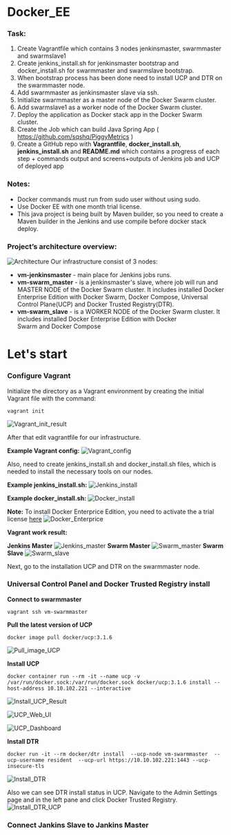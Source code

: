 # **Docker_EE**
### **Task:**
1.	Create Vagrantfile which contains 3 nodes jenkinsmaster, swarmmaster and swarmslave1
2.	Create jenkins_install.sh for jenkinsmaster bootstrap and docker_install.sh for swarmmaster and swarmslave bootstrap.
3.	When bootstrap process has been done need to install UCP and DTR on the swarmmaster node.
4.	Add swarmmaster as jenkinsmaster slave via ssh.
5.	Initialize swarmmaster as a master node of the Docker Swarm cluster.
6.	Add swarmslave1 as a worker node of the Docker Swarm cluster.
7.	Deploy the application as Docker stack app in the Docker Swarm cluster.
8.	Create the Job which can build Java Spring App ( https://github.com/sqshq/PiggyMetrics ) 
9.	Create a GitHub repo with **Vagrantfile**, **docker_install.sh**, **jenkins_install.sh** and **README.md** which contains a progress of each step + commands output and screens+outputs of Jenkins job and UCP of deployed app
### **Notes:**
* Docker commands must run from sudo user without using sudo.
* Use Docker EE with one month trial license.
* This java project is being built by Maven builder, so you need to create a Maven builder in the Jenkins and use compile before docker stack deploy.
### **Project’s architecture overview:**
 ![Architecture](https://github.com/resident33/-Docker_EE/blob/Dev/src/Docker_EE%20project%E2%80%99s%20architecture%20overview.png)
Our infrastructure consist of 3 nodes:
* **vm-jenkinsmaster** - main place for Jenkins jobs runs.
* **vm-swarm_master** - is a jenkinsmaster's slave, where job will run and MASTER NODE of the Docker Swarm cluster. It includes installed Docker Enterprise Edition with Docker Swarm, Docker Compose, Universal Control Plane(UCP) and Docker Trusted Registry(DTR).
* **vm-swarm_slave** - is a WORKER NODE of the Docker Swarm cluster. It includes installed Docker Enterprise Edition with Docker Swarm and Docker Compose
# **Let's start**
### **Configure Vagrant**
Initialize the directory as a Vagrant environment by creating the initial Vagrant file with the command:
```shell
vagrant init
```
![Vagrant_init_result](https://github.com/resident33/-Docker_EE/blob/Dev/src/1_Vagrant%20init.jpg)

After that edit vagrantfile for our infrastructure.

 **Example Vagrant config:**
 ![Vagrant_config](https://github.com/resident33/-Docker_EE/blob/Dev/src/1.1_Vagrant%20file.jpg)
 
Also, need to create jenkins_install.sh and docker_install.sh files, which is needed to install the necessary tools on our nodes.

 **Example jenkins_install.sh:**
 ![Jenkins_install](https://github.com/resident33/-Docker_EE/blob/Dev/src/1.2_Jenkins%20install%20file.jpg)

 **Example docker_install.sh:**
 ![Docker_install](https://github.com/resident33/-Docker_EE/blob/Dev/src/1.3_Docker%20install%20file.jpg)
 
 **Note:** To install Docker Enterprice Edition, you need to activate the a trial license [here](https://store.docker.com/my-content "Getting Started with Docker Enterprise")
 ![Docker_Enterprice](https://github.com/resident33/-Docker_EE/blob/Dev/src/1.4_Note%20Docker%20Enterpice.jpg)

 **Vagrant work result:**
 
 **Jenkins Master**
 ![Jenkins_master](https://github.com/resident33/-Docker_EE/blob/Dev/src/2_JenkinsMasterOutput.jpg)
 **Swarm Master**
 ![Swarm_master](https://github.com/resident33/-Docker_EE/blob/Dev/src/3.2_SwarmMasterOutput.jpg)
 **Swarm Slave**
 ![Swarm_slave](https://github.com/resident33/-Docker_EE/blob/Dev/src/4_SwarmSlave1Output.jpg)
 
Next, go to the installation UCP and DTR on the swarmmaster node.
### **Universal Control Panel and Docker Trusted Registry install**

**Connect to swarmmaster**
```shell
vagrant ssh vm-swarmmaster
```
**Pull the latest version of UCP**
```shell
docker image pull docker/ucp:3.1.6
```
 ![Pull_image_UCP](https://github.com/resident33/-Docker_EE/blob/Dev/src/6.1_Install%20UCP%20pull%20Image.jpg)

**Install UCP**
```shell
docker container run --rm -it --name ucp -v /var/run/docker.sock:/var/run/docker.sock docker/ucp:3.1.6 install --host-address 10.10.102.221 --interactive
```
 ![Install_UCP_Result](https://github.com/resident33/-Docker_EE/blob/Dev/src/6.2_Install%20UCP%20finish%20.jpg)
 
 ![UCP_Web_UI](https://github.com/resident33/-Docker_EE/blob/Dev/src/6.3.0_UCP%20web%20UI%20.jpg)
 
 ![UCP_Dashboard](https://github.com/resident33/-Docker_EE/blob/Dev/src/6.3_Install%20UCP%20dashboard%20.jpg)
 
 **Install DTR**
 ```shell
docker run -it --rm docker/dtr install  --ucp-node vm-swarmmaster  --ucp-username resident  --ucp-url https://10.10.102.221:1443 --ucp-insecure-tls
```
 ![Install_DTR](https://github.com/resident33/-Docker_EE/blob/Dev/src/6.4_Install%20DTR%20.jpg)
 
 Also we can see DTR install status in UCP. Navigate to the Admin Settings page and in the left pane and click Docker Trusted Registry.
  ![Install_DTR_UCP](https://github.com/resident33/-Docker_EE/blob/Dev/src/6.4.2_Install%20DTR%20.jpg)
  
  ### **Connect Jankins Slave to Jankins Master**
